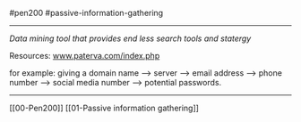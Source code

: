 #pen200 #passive-information-gathering 

----

*Data mining tool that provides end less search tools and statergy*

Resources: www.paterva.com/index.php

for example:
giving a domain name --> server --> email address --> phone number --> social media number --> potential passwords.

---
[[00-Pen200]]
[[01-Passive information gathering]]
